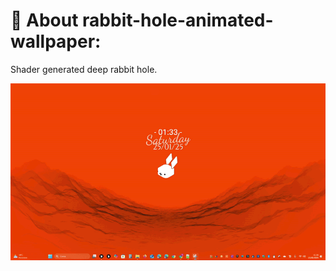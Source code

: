 # 💫 About rabbit-hole-animated-wallpaper:

Shader generated deep rabbit hole.

<div align="center">
  <a href="https://rabbit-world.github.io">
    <img src="https://github.com/Rabbit-World/rabbit-hole-animated-wallpaper/blob/main/preview.gif?raw=true" />
  </a>
</div>